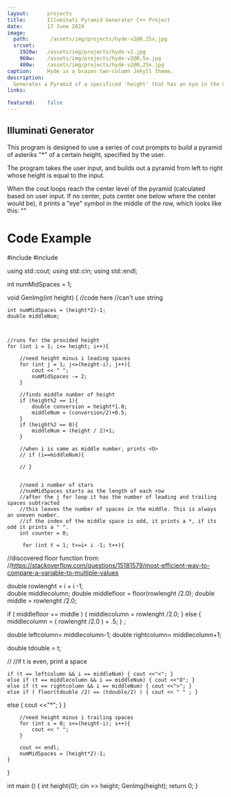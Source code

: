 ```yaml
---
layout:      projects
title:       Illuminati Pyramid Generator C++ Project
date:        17 June 2024 
image:
  path:       /assets/img/projects/hyde-v2@0,25x.jpg
  srcset:
    1920w:   /assets/img/projects/hyde-v2.jpg
    960w:    /assets/img/projects/hyde-v2@0,5x.jpg
    480w:    /assets/img/projects/hyde-v2@0,25x.jpg
caption:     Hyde is a brazen two-column Jekyll theme.
description: 
  Generates a Pyramid of a specificed 'height' that has an eye in the middle
links:

featured:    false
---
```


## Illuminati Generator

This program is designed to use a series of cout prompts to build a pyramid of asteriks "*" of a certain height, specified by the user.  

The program takes the user input, and builds out a pyramid from left to right whose height is equal to the input.  

When the cout loops reach the center level of the pyramid (calculated based on user input. If no center, puts center one below where the center would be), it prints a "eye" symbol in the middle of the row, which looks like this: "<O>"

# Code Example

#include <iostream>
#include <random>

using std::cout;
using std::cin;
using std::endl;

int numMidSpaces = 1;

void GenImg(int height) {
    //code here
    //can't use string 

    int numMidSpaces = (height*2)-1;
    double middleNum;



    //runs for the provided height 
    for (int i = 1; i<= height; i++){

        //need height minus i leading spaces
        for (int j = 1; j<=(height-i); j++){
            cout << " ";
            numMidSpaces -= 2;
        }

        //finds middle number of height
        if (height%2 == 1){
            double conversion = height*1.0;
            middleNum = (conversion/2)+0.5;
        }
        if (height%2 == 0){
            middleNum = (height / 2)+1;
        }
        
        //when i is same as middle number, prints <O>
        // if (i==middleNum){
            
        // }


        //need i number of stars
        //numMidSpaces starts as the length of each row
        //after the j for loop it has the number of leading and trailing spaces subtracted
        //this leaves the number of spaces in the middle. This is always an uneven number.
        //if the index of the middle space is odd, it prints a *, if its odd it prints a " ".
        int counter = 0;
        
         for (int t = 1; t<=i+ i -1; t++){


//discovered floor function from:
//https://stackoverflow.com/questions/15181579/most-efficient-way-to-compare-a-variable-to-multiple-values

 double rowlenght = i + i -1;            
 double middlecolumn;
 double middlefloor = floor(rowlenght /2.0);
 double middle = rowlenght /2.0;

 if ( middlefloor == middle ) { middlecolumn = rowlenght /2.0; } else { middlecolumn = ( rowlenght /2.0 ) + .5; } ;

 double leftcolumn= middlecolumn-1;
 double rightcolumn= middlecolumn+1;


double tdouble = t;

//             //if t is even, print a space

    if (t == leftcolumn && i == middleNum) { cout <<"<"; }
    else if (t == middlecolumn && i == middleNum) { cout <<"O"; }
    else if (t == rightcolumn && i == middleNum) { cout <<">"; }
    else if ( floor(tdouble /2) == (tdouble/2) ) { cout << " " ; }
else {     cout <<"*";  }
     }

        //need height minus i trailing spaces
        for (int s = 0; s<=(height-i); s++){
            cout << " ";
        }

        cout << endl;
        numMidSpaces = (height*2)-1;
    }
}

int main () {
    int height{0};
    cin >> height;
    GenImg(height);
    return 0;
}